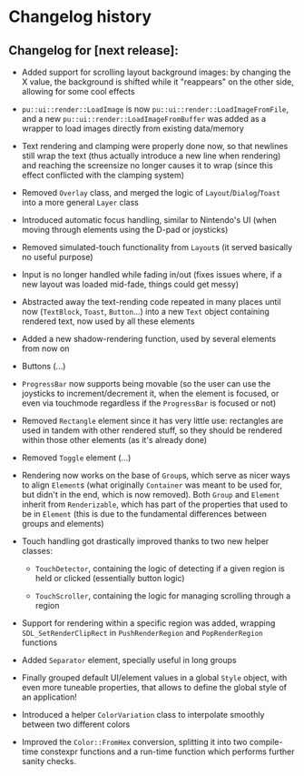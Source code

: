 # Changelog history

## Changelog for [next release]:

- Added support for scrolling layout background images: by changing the X value, the background is shifted while it "reappears" on the other side, allowing for some cool effects

- `pu::ui::render::LoadImage` is now `pu::ui::render::LoadImageFromFile`, and a new `pu::ui::render::LoadImageFromBuffer` was added as a wrapper to load images directly from existing data/memory

- Text rendering and clamping were properly done now, so that newlines still wrap the text (thus actually introduce a new line when rendering) and reaching the screensize no longer causes it to wrap (since this effect conflicted with the clamping system)

- Removed `Overlay` class, and merged the logic of `Layout`/`Dialog`/`Toast` into a more general `Layer` class

- Introduced automatic focus handling, similar to Nintendo's UI (when moving through elements using the D-pad or joysticks)

- Removed simulated-touch functionality from `Layout`s (it served basically no useful purpose)

- Input is no longer handled while fading in/out (fixes issues where, if a new layout was loaded mid-fade, things could get messy)

- Abstracted away the text-rending code repeated in many places until now (`TextBlock`, `Toast`, `Button`...) into a new `Text` object containing rendered text, now used by all these elements

- Added a new shadow-rendering function, used by several elements from now on

- Buttons (...)

- `ProgressBar` now supports being movable (so the user can use the joysticks to increment/decrement it, when the element is focused, or even via touchmode regardless if the `ProgressBar` is focused or not)

- Removed `Rectangle` element since it has very little use: rectangles are used in tandem with other rendered stuff, so they should be rendered within those other elements (as it's already done)

- Removed `Toggle` element (...)

- Rendering now works on the base of `Group`s, which serve as nicer ways to align `Element`s (what originally `Container` was meant to be used for, but didn't in the end, which is now removed). Both `Group` and `Element` inherit from `Renderizable`, which has part of the properties that used to be in `Element` (this is due to the fundamental differences between groups and elements)

- Touch handling got drastically improved thanks to two new helper classes:

  - `TouchDetector`, containing the logic of detecting if a given region is held or clicked (essentially button logic)

  - `TouchScroller`, containing the logic for managing scrolling through a region

- Support for rendering within a specific region was added, wrapping `SDL_SetRenderClipRect` in `PushRenderRegion` and `PopRenderRegion` functions

- Added `Separator` element, specially useful in long groups

- Finally grouped default UI/element values in a global `Style` object, with even more tuneable properties, that allows to define the global style of an application!

- Introduced a helper `ColorVariation` class to interpolate smoothly between two different colors

- Improved the `Color::FromHex` conversion, splitting it into two compile-time constexpr functions and a run-time function which performs further sanity checks.
